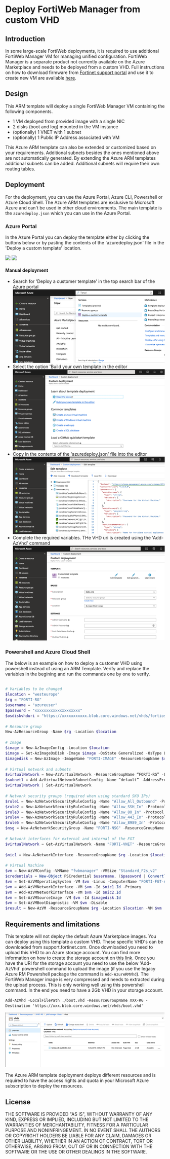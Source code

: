# Deploy FortiWeb Manager from custom VHD

## Introduction

In some large-scale FortiWeb deployments, it is required to use additional FortiWeb Manager VM for managing unified configuration. FortiWeb Manager is a separate product not currently available on the Azure Marketplace and needs to be deployed from a custom VHD. Full instructions on how to download firmware from [Fortinet support portal](https://support.fortinet.com) and use it to create new VM are available [here](https://docs.fortinet.com/document/fortiweb-manager/6.2.3/deploying-fortiweb-manager-vm-on-azure/275937).

## Design

This ARM template will deploy a single FortiWeb Manager VM containing the following components.

- 1 VM deployed from provided image with a single NIC
- 2 disks (boot and log) mounted in the VM instance
- (optionally) 1 VNET with 1 subnet
- (optionally) 1 Public IP Address associated with VM  

This Azure ARM template can also be extended or customized based on your requirements. Additional subnets besides the ones mentioned above are not automatically generated. By extending the Azure ARM templates additional subnets can be added. Additional subnets will require their own routing tables.

## Deployment

For the deployment, you can use the Azure Portal, Azure CLI, Powershell or Azure Cloud Shell. The Azure ARM templates are exclusive to Microsoft Azure and can't be used in other cloud environments. The main template is the `azuredeploy.json` which you can use in the Azure Portal.

### Azure Portal

In the Azure Portal you can deploy the template either by clicking the buttons below or by pasting the contents of the 'azuredeploy.json' file in the 'Deploy a custom template' location.

<a href="https://portal.azure.com/#create/Microsoft.Template/uri/https%3A%2F%2Fraw.githubusercontent.com%2Fbartekmo%2Ffortinet-azure-solutions%2Ffwb-manager%2FFortiWeb%2FManager%2Fazuredeploy.json" target="_blank"><img src="http://azuredeploy.net/deploybutton.png"/></a>
<a href="http://armviz.io/#/?load=https%3A%2F%2Fraw.githubusercontent.com%2Fbartekmo%2Ffortinet-azure-solutions%2Ffwb-manager%2FFortiWeb%2FManager%2Fazuredeploy.json" target="_blank">
    <img src="http://armviz.io/visualizebutton.png"/>
</a>

#### Manual deployment

- Search for 'Deploy a customer template' in the top search bar of the Azure portal
![Azure Portal 1](https://raw.githubusercontent.com/40net-cloud/fortinet-azure-solutions/main/FortiGate/Playground/CustomVHD/images/azure-portal-1.png)
- Select the option 'Build your own template in the editor
![Azure Portal 2](https://raw.githubusercontent.com/40net-cloud/fortinet-azure-solutions/main/FortiGate/Playground/CustomVHD/images/azure-portal-2.png)
- Copy in the contents of the 'azuredeploy.json' file into the editor
![Azure Portal 3](https://raw.githubusercontent.com/40net-cloud/fortinet-azure-solutions/main/FortiGate/Playground/CustomVHD/images/azure-portal-3.png)
- Complete the required variables. THe VHD uri is created using the 'Add-AzVhd' command
![Azure Portal 4](https://raw.githubusercontent.com/40net-cloud/fortinet-azure-solutions/main/FortiGate/Playground/CustomVHD/images/azure-portal-4.png)


### Powershell and Azure Cloud Shell

The below is an example on how to deploy a customer VHD using powershell instead of using an ARM Template. Verify and replace the variables in the begining and run the commands one by one to verify.

```powershell

# Variables to be changed
$location = "westeurope"
$rg = "FORTI-RG"
$username = "azureuser"
$password = "xxxxxxxxxxxxxxxxxxxx"
$osdiskvhduri = "https://xxxxxxxxxxx.blob.core.windows.net/vhds/fortios-v6-buildxxxxx.vhd"

# Resource group
New-AzResourceGroup -Name $rg -Location $location

# Image
$image = New-AzImageConfig -Location $location
$image = Set-AzImageOsDisk -Image $image -OsState Generalized -OsType Linux -BlobUri $osdiskvhduri
$imagedisk = New-AzImage -ImageName "FORTI-IMAGE" -ResourceGroupName $rg -Image $image

# Virtual network and subnets
$virtualNetwork = New-AzVirtualNetwork -ResourceGroupName “FORTI-RG” -Location “westeurope” -Name “fwbmanager-vnet” -AddressPrefix “172.16.136.0/22”
$subnet1 = Add-AzVirtualNetworkSubnetConfig -Name “default” -AddressPrefix 172.16.136.0/26 -VirtualNetwork $virtualNetwork
$virtualNetwork | Set-AzVirtualNetwork

# Network security groups (required when using standard SKU IPs)
$rule1 = New-AzNetworkSecurityRuleConfig -Name "Allow_All_Outbound" -Protocol * -SourcePortRange * -DestinationPortRange * -SourceAddressPrefix * -DestinationAddressPrefix * -Access Allow -Priority 100 -Direction Outbound
$rule2 = New-AzNetworkSecurityRuleConfig -Name "Allow_SSH_In" -Protocol TCP -SourcePortRange * -DestinationPortRange 22 -SourceAddressPrefix * -DestinationAddressPrefix * -Access Allow -Priority 100 -Direction Inbound
$rule3 = New-AzNetworkSecurityRuleConfig -Name "Allow_80_In" -Protocol TCP -SourcePortRange * -DestinationPortRange 80 -SourceAddressPrefix * -DestinationAddressPrefix * -Access Allow -Priority 100 -Direction Inbound
$rule4 = New-AzNetworkSecurityRuleConfig -Name "Allow_443_In" -Protocol TCP -SourcePortRange * -DestinationPortRange 443 -SourceAddressPrefix * -DestinationAddressPrefix * -Access Allow -Priority 100 -Direction Inbound
$rule5 = New-AzNetworkSecurityRuleConfig -Name "Allow_8989_In" -Protocol TCP -SourcePortRange * -DestinationPortRange 8989 -SourceAddressPrefix * -DestinationAddressPrefix * -Access Allow -Priority 100 -Direction Inbound
$nsg = New-AzNetworkSecurityGroup -Name "FORTI-NSG" -ResourceGroupName $rg -Location $location -SecurityRules $rule1,$rule2

# Network interfaces for external and internal of the FGT
$virtualNetwork = Get-AzVirtualNetwork -Name "FORTI-VNET" -ResourceGroupName $rg

$nic1 = New-AzNetworkInterface -ResourceGroupName $rg -Location $location -Name "FORTI-FGT-A-NIC1" -PublicIpAddressId $pip.Id -SubnetId $virtualNetwork.Subnets[0].Id -NetworkSecurityGroupId $nsg.Id

# Virtual Machine
$vm = New-AzVMConfig -VMName "fwbmanager" -VMSize "Standard_F2s_v2"
$credentials = New-Object PSCredential $username, ($password | ConvertTo-SecureString -AsPlainText -Force)
$vm = Set-AzVMOperatingSystem -VM $vm -Linux -ComputerName "FORTI-FGT-A" -Credential $credentials
$vm = Add-AzVMNetworkInterface -VM $vm -Id $nic1.Id -Primary
$vm = Add-AzVMNetworkInterface -VM $vm -Id $nic2.Id
$vm = Set-AzVMSourceImage -VM $vm -Id $imagedisk.Id
$vm = Set-AzVMBootDiagnostic -VM $vm -Disable
$result = New-AzVM -ResourceGroupName $rg -Location $location -VM $vm

```

## Requirements and limitations

This template will not deploy the default Azure Marketplace images. You can deploy using this template a custom VHD. These specific VHD's can be downloaded from support.fortinet.com. Once downloaded you need to upload this VHD to an Azure storage account. You can find more information on how to create the storage account on [this link](https://docs.microsoft.com/en-us/azure/storage/common/storage-quickstart-create-account?tabs=azure-portal). Once you have the URI for the storage account you need to use the below 'Add-AzVhd' powershell command to upload the image (if you use the legacy Azure RM Powershell package the command is `Add-AzureRMVhd`). The FortiWeb Manager image is very compressed and needs to extracted during the upload process. This is only working well using this powershell command. In the end you need to have a 2Gb VHD in your storage account.

`Add-AzVhd -LocalFilePath ./boot.vhd -ResourceGroupName XXX-RG -Destination 'https://xxx.blob.core.windows.net/vhds/boot.vhd'`

![Storage Account](https://raw.githubusercontent.com/40net-cloud/fortinet-azure-solutions/main/FortiGate/Playground/CustomVHD/images/storageaccount.png)

The Azure ARM template deployment deploys different resources and is required to have the access rights and quota in your Microsoft Azure subscription to deploy the resources.


## License
THE SOFTWARE IS PROVIDED "AS IS", WITHOUT WARRANTY OF ANY KIND, EXPRESS OR
IMPLIED, INCLUDING BUT NOT LIMITED TO THE WARRANTIES OF MERCHANTABILITY,
FITNESS FOR A PARTICULAR PURPOSE AND NONINFRINGEMENT. IN NO EVENT SHALL THE
AUTHORS OR COPYRIGHT HOLDERS BE LIABLE FOR ANY CLAIM, DAMAGES OR OTHER
LIABILITY, WHETHER IN AN ACTION OF CONTRACT, TORT OR OTHERWISE, ARISING FROM,
OUT OF OR IN CONNECTION WITH THE SOFTWARE OR THE USE OR OTHER DEALINGS IN THE
SOFTWARE.
